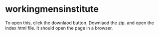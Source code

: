 # workingmensinstitute
To open this, click the downlaod button. Downlaod the zip. and open the index html file. It should open the page in a browser.
